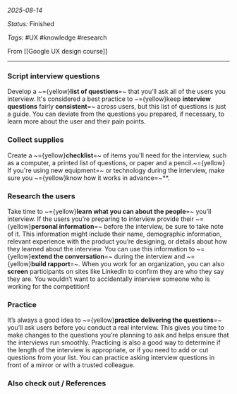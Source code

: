 *2025-08-14*

*Status:* Finished

*Tags:* #UX #knowledge #research 

From [[Google UX design course]]

<hr>

### Script interview questions

Develop a ~={yellow}**list of questions**=~ that you’ll ask all of the users you interview. It's considered a best practice to ~={yellow}keep **interview questions** fairly **consistent**=~ across users, but this list of questions is just a guide. You can deviate from the questions you prepared, if necessary, to learn more about the user and their pain points.

### Collect supplies

Create a ~={yellow}**checklist**=~ of items you'll need for the interview, such as a computer, a printed list of questions, or paper and a pencil.~={yellow} If you're using new equipment=~ or technology during the interview, make sure you ~={yellow}know how it works in advance=~**.

### Research the users

Take time to ~={yellow}**learn what you can about the people**=~ you’ll interview. If the users you’re preparing to interview provide their ~={yellow}**personal information**=~ before the interview, be sure to take note of it. This information might include their name, demographic information, relevant experience with the product you’re designing, or details about how they learned about the interview. You can use this information to ~={yellow}**extend the conversation**=~ during the interview and ~={yellow}**build rapport**=~. When you work for an organization, you can also **screen** participants on sites like LinkedIn to confirm they are who they say they are. You wouldn’t want to accidentally interview someone who is working for the competition!

### Practice

It’s always a good idea to ~={yellow}**practice delivering the questions**=~ you’ll ask users before you conduct a real interview. This gives you time to make changes to the questions you’re planning to ask and helps ensure that the interviews run smoothly. Practicing is also a good way to determine if the length of the interview is appropriate, or if you need to add or cut questions from your list. You can practice asking interview questions in front of a mirror or with a trusted colleague.


### Also check out / References
